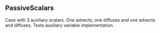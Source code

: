 ## PassiveScalars
Case with 3 auxiliary scalars. One advects, one diffuses and one advects and diffuses. Tests auxiliary variable implementation.
